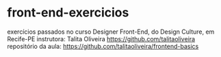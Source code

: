 # front-end-exercicios

exercícios passados no curso Designer Front-End, do Design Culture, em Recife-PE
instrutora: Talita Oliveira https://github.com/talitaoliveira
repositório da aula: https://github.com/talitaoliveira/frontend-basics
